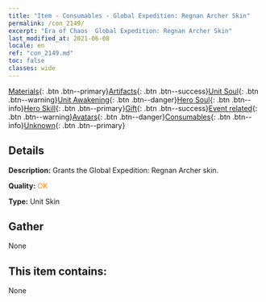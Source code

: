 ```yaml
---
title: "Item - Consumables - Global Expedition: Regnan Archer Skin"
permalink: /con_2149/
excerpt: "Era of Chaos  Global Expedition: Regnan Archer Skin"
last_modified_at: 2021-06-08
locale: en
ref: "con_2149.md"
toc: false
classes: wide
---
```

 [Materials](/Items/){: .btn .btn--primary}[Artifacts](/Items/Artifacts/){: .btn .btn--success}[Unit Soul](/Items/UnitSoul/){: .btn .btn--warning}[Unit Awakening](/Items/UnitAwakening/){: .btn .btn--danger}[Hero Soul](/Items/HeroSoul/){: .btn .btn--info}[Hero Skill](/Items/HeroSkill/){: .btn .btn--primary}[Gift](/Items/Gift/){: .btn .btn--success}[Event related](/Items/Events/){: .btn .btn--warning}[Avatars](/Items/Avatars/){: .btn .btn--danger}[Consumables](/Items/Consumables/){: .btn .btn--info}[Unknown](/Items/Unknown/){: .btn .btn--primary}

## Details
 **Description:** Grants the Global Expedition: Regnan Archer skin.

 **Quality:** <span style="color: #FF8C00">OK</span>

 **Type:** Unit Skin

## Gather

  None

## This item contains:

  None

